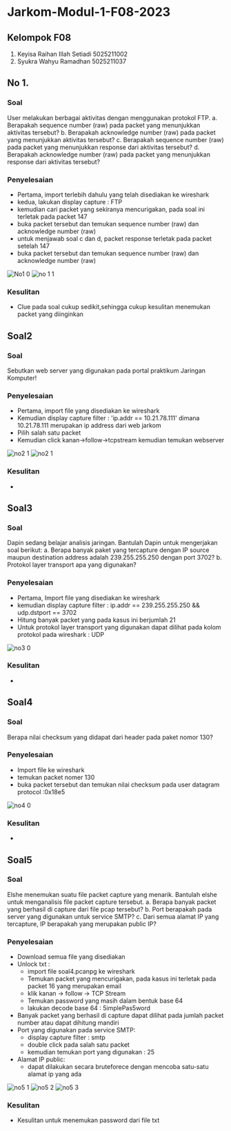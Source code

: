# Jarkom-Modul-1-F08-2023
## Kelompok F08
1. Keyisa Raihan Illah Setiadi 5025211002
2. Syukra Wahyu Ramadhan 5025211037

## No 1.
### Soal
User melakukan berbagai aktivitas dengan menggunakan protokol FTP.
a. Berapakah sequence number (raw) pada packet yang menunjukkan aktivitas tersebut?
b. Berapakah acknowledge number (raw) pada packet yang menunjukkan aktivitas tersebut?
c. Berapakah sequence number (raw) pada packet yang menunjukkan response dari aktivitas tersebut?
d. Berapakah acknowledge number (raw) pada packet yang menunjukkan response dari aktivitas tersebut?
### Penyelesaian
  - Pertama, import terlebih dahulu yang telah disediakan ke wireshark
  - kedua, lakukan display capture : FTP
  - kemudian cari packet yang sekiranya mencurigakan, pada soal ini terletak pada packet 147
  - buka packet tersebut dan temukan sequence number (raw) dan acknowledge number (raw)
  - untuk menjawab soal c dan d, packet response terletak pada packet setelah 147
  - buka packet tersebut dan temukan sequence number (raw) dan acknowledge number (raw)
    
![No1 0](https://github.com/MyNameIsSyukra/Jarkom-Modul-1-F08-2023/assets/90988646/8f7d014a-7456-4778-9ea3-e9cf63166757)
![no 1 1](https://github.com/MyNameIsSyukra/Jarkom-Modul-1-F08-2023/assets/90988646/0d1e502a-c421-4251-bc6f-0f3e4fa5573e)
### Kesulitan
  - Clue pada soal cukup sedikit,sehingga cukup kesulitan menemukan packet yang diinginkan

## Soal2
### Soal
Sebutkan web server yang digunakan pada portal praktikum Jaringan Komputer!
### Penyelesaian
  - Pertama, import file yang disediakan ke wireshark
  - Kemudian display capture filter : 'ip.addr == 10.21.78.111' dimana 10.21.78.111 merupakan ip address dari web jarkom
  - Pilih salah satu packet
  - Kemudian click kanan->follow->tcpstream kemudian temukan webserver
    
![no2 1](https://github.com/MyNameIsSyukra/Jarkom-Modul-1-F08-2023/assets/90988646/eabed767-f41e-4ea4-b146-814e6970941e)
![no2 1](https://github.com/MyNameIsSyukra/Jarkom-Modul-1-F08-2023/assets/90988646/eabed767-f41e-4ea4-b146-814e6970941e)
### Kesulitan 
  -
## Soal3
### Soal
Dapin sedang belajar analisis jaringan. Bantulah Dapin untuk mengerjakan soal berikut:
a. Berapa banyak paket yang tercapture dengan IP source maupun destination address adalah 239.255.255.250 dengan port 3702?
b. Protokol layer transport apa yang digunakan?
### Penyelesaian
  - Pertama, Import file yang disediakan ke wireshark
  - kemudian display capture filter : ip.addr == 239.255.255.250 && udp.dstport == 3702
  - Hitung banyak packet yang pada kasus ini berjumlah 21
  - Untuk protokol layer transport yang digunakan dapat dilihat pada kolom protokol pada wireshark : UDP
    
![no3 0](https://github.com/MyNameIsSyukra/Jarkom-Modul-1-F08-2023/assets/90988646/3fcf707a-8e0e-4bd8-ad62-88ff00cac75c)
### Kesulitan
  -

## Soal4
### Soal
Berapa nilai checksum yang didapat dari header pada paket nomor 130?
### Penyelesaian
  - Import file ke wireshark
  - temukan packet nomer 130
  - buka packet tersebut dan temukan nilai checksum pada user datagram protocol :0x18e5
    
![no4 0](https://github.com/MyNameIsSyukra/Jarkom-Modul-1-F08-2023/assets/90988646/6e0e2ffa-6c60-40d7-b707-c4e3eda1f85a)
### Kesulitan
  -

## Soal5
### Soal 
Elshe menemukan suatu file packet capture yang menarik. Bantulah elshe untuk menganalisis file packet capture tersebut.
a. Berapa banyak packet yang berhasil di capture dari file pcap tersebut?
b. Port berapakah pada server yang digunakan untuk service SMTP?
c. Dari semua alamat IP yang tercapture, IP berapakah yang merupakan public IP?
### Penyelesaian
  - Download semua file yang disediakan
  - Unlock txt :
    - import file soal4.pcanpg ke wireshark
    - Temukan packet yang mencurigakan, pada kasus ini terletak pada packet 16 yang merupakan email
    - klik kanan -> follow -> TCP Stream
    - Temukan password yang masih dalam bentuk base 64
    - lakukan decode base 64 : 5implePas5word
  - Banyak packet yang berhasil di capture dapat dilihat pada jumlah packet number atau dapat dihitung mandiri
  - Port yang digunakan pada service SMTP:
    - display capture filter : smtp
    - double click pada salah satu packet
    - kemudian temukan port yang digunakan : 25
  - Alamat IP public:
    - dapat dilakukan secara bruteforece dengan mencoba satu-satu alamat ip yang ada
      
![no5 1](https://github.com/MyNameIsSyukra/Jarkom-Modul-1-F08-2023/assets/90988646/868c56bc-9212-420b-bc78-8159c04bef99)
![no5 2](https://github.com/MyNameIsSyukra/Jarkom-Modul-1-F08-2023/assets/90988646/879fba35-f16c-47c3-a3aa-cdf9f9a97957)
![no5 3](https://github.com/MyNameIsSyukra/Jarkom-Modul-1-F08-2023/assets/90988646/0aed66e2-978e-4805-899d-e100a55e6c30)
### Kesulitan
  - Kesulitan untuk menemukan password dari file txt

